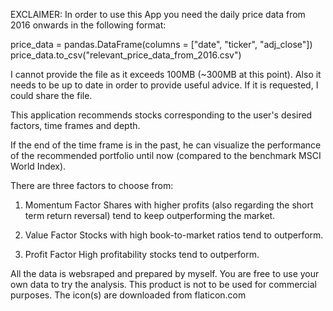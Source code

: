 EXCLAIMER: In order to use this App you need the daily price data from 2016 onwards in the following format: 

price_data = pandas.DataFrame(columns = ["date", "ticker", "adj_close"])
price_data.to_csv("relevant_price_data_from_2016.csv")

I cannot provide the file as it exceeds 100MB (~300MB at this point). Also it needs to be up to date in order to 
provide useful advice. If it is requested, I could share the file.

This application recommends stocks corresponding to the user's desired factors, time frames and depth.

If the end of the time frame is in the past, he can visualize the performance of the recommended portfolio until now (compared to the benchmark MSCI World Index).

There are three factors to choose from: 

1. Momentum Factor
Shares with higher profits (also regarding the short term return reversal) tend to keep outperforming the market.

2. Value Factor
Stocks with high book-to-market ratios tend to outperform.

3. Profit Factor
High profitability stocks tend to outperform.

All the data is websraped and prepared by myself. You are free to use your own data to try the analysis. This product is not to be used for commercial purposes. 
The icon(s) are downloaded from flaticon.com

